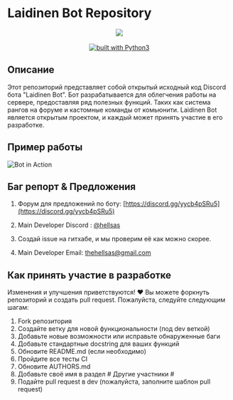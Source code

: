# Laidinen Bot Repository
<div align="center">
<img src="https://github.com/Laidfinland-Team/Laidinen-Bot/blob/master/otherfile/Bot_ava.png">
<br/>
<br/>
<a href="https://www.python.org/"><img src="https://img.shields.io/badge/built%20with-Python3-green.svg" alt="built with Python3"></a>
</div>

## Описание
Этот репозиторий представляет собой открытый исходный код Discord бота "Laidinen Bot". Бот разрабатывается для облегчения работы на сервере, предоставляя ряд полезных функций. Таких как система рангов на форуме и кастомные команды от комьюнити. Laidinen Bot является открытым проектом, и каждый может принять участие в его разработке.

## Пример работы
![Bot in Action](path/to/example/gif)

## Баг репорт & Предложения
1. Форум для предложений по боту: [https://discord.gg/yycb4pSRu5](https://discord.gg/yycb4pSRu5)

2. Main Developer Discord : [@hellsas](https://discord.com/users/hellsas)

3. Создай issue на гитхабе, и мы проверим её как можно скорее. 

4. Main Developer Email: [thehellsas@gmail.com](mailto:thehellsas@gmail.com)


## Как принять участие в разработке
Изменения и улучшения приветствуются! ❤️ Вы можете форкнуть репозиторий и создать pull request. Пожалуйста, следуйте следующим шагам:
1. Fork репозитория
2. Создайте ветку для новой функциональности (под dev веткой)
3. Добавьте новые возможности или исправьте обнаруженные баги
4. Добавьте стандартные docstring для ваших функций
5. Обновите README.md (если необходимо)
6. Пройдите все тесты CI
7. Обновите AUTHORS.md
8. Добавьте своё имя в раздел # Другие участники #
9. Подайте pull request в dev (пожалуйста, заполните шаблон pull request)
